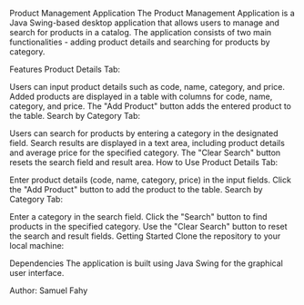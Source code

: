 Product Management Application
The Product Management Application is a Java Swing-based desktop application that allows users to manage and search for products in a catalog.
The application consists of two main functionalities - adding product details and searching for products by category.

Features
Product Details Tab:

Users can input product details such as code, name, category, and price.
Added products are displayed in a table with columns for code, name, category, and price.
The "Add Product" button adds the entered product to the table.
Search by Category Tab:

Users can search for products by entering a category in the designated field.
Search results are displayed in a text area, including product details and average price for the specified category.
The "Clear Search" button resets the search field and result area.
How to Use
Product Details Tab:

Enter product details (code, name, category, price) in the input fields.
Click the "Add Product" button to add the product to the table.
Search by Category Tab:

Enter a category in the search field.
Click the "Search" button to find products in the specified category.
Use the "Clear Search" button to reset the search and result fields.
Getting Started
Clone the repository to your local machine:

Dependencies
The application is built using Java Swing for the graphical user interface.

Author: Samuel Fahy
